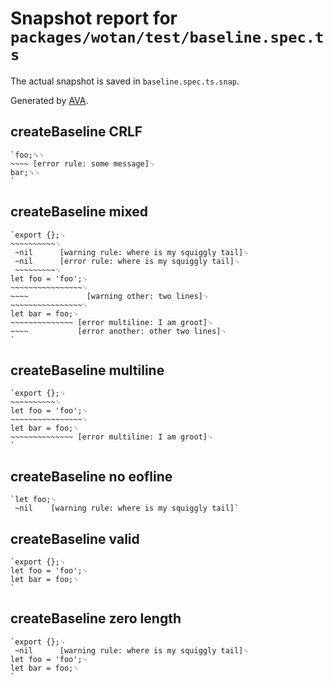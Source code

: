 # Snapshot report for `packages/wotan/test/baseline.spec.ts`

The actual snapshot is saved in `baseline.spec.ts.snap`.

Generated by [AVA](https://ava.li).

## createBaseline CRLF

    `foo;␍␊
    ~~~~ [error rule: some message]␊
    bar;␍␊
    `

## createBaseline mixed

    `export {};␊
    ~~~~~~~~~~␊
     ~nil      [warning rule: where is my squiggly tail]␊
     ~nil      [error rule: where is my squiggly tail]␊
     ~~~~~~~~~␊
    let foo = 'foo';␊
    ~~~~~~~~~~~~~~~~␊
    ~~~~             [warning other: two lines]␊
    ~~~~~~~~~~~~~~~~␊
    let bar = foo;␊
    ~~~~~~~~~~~~~~ [error multiline: I am groot]␊
    ~~~~           [error another: other two lines]␊
    `

## createBaseline multiline

    `export {};␊
    ~~~~~~~~~~␊
    let foo = 'foo';␊
    ~~~~~~~~~~~~~~~~␊
    let bar = foo;␊
    ~~~~~~~~~~~~~~ [error multiline: I am groot]␊
    `

## createBaseline no eofline

    `let foo;␊
     ~nil    [warning rule: where is my squiggly tail]`

## createBaseline valid

    `export {};␊
    let foo = 'foo';␊
    let bar = foo;␊
    `

## createBaseline zero length

    `export {};␊
     ~nil      [warning rule: where is my squiggly tail]␊
    let foo = 'foo';␊
    let bar = foo;␊
    `
